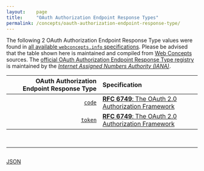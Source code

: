 ```yaml
---
layout:    page
title:     "OAuth Authorization Endpoint Response Types"
permalink: /concepts/oauth-authorization-endpoint-response-type/
---
```




The following 2 OAuth Authorization Endpoint Response Type values were found in [all available `webconcepts.info` specifications](/specs). Please be advised that the table shown here is maintained and compiled from [Web Concepts](/) sources. The [official OAuth Authorization Endpoint Response Type registry](http://www.iana.org/assignments/oauth-parameters/oauth-parameters.xhtml#endpoint) is maintained by the [*Internet Assigned Numbers Authority (IANA)*](http://www.iana.org/).

OAuth Authorization Endpoint Response Type | Specification
-------: | :-------
[`code`](/concepts/oauth-authorization-endpoint-response-type/code) | [**RFC 6749**: The OAuth 2.0 Authorization Framework](/specs/IETF/RFC/6749 "The OAuth 2.0 authorization framework enables a third-party application to obtain limited access to an HTTP service, either on behalf of a resource owner by orchestrating an approval interaction between the resource owner and the HTTP service, or by allowing the third-party application to obtain access on its own behalf. This specification replaces and obsoletes the OAuth 1.0 protocol described in RFC 5849.")
[`token`](/concepts/oauth-authorization-endpoint-response-type/token) | [**RFC 6749**: The OAuth 2.0 Authorization Framework](/specs/IETF/RFC/6749 "The OAuth 2.0 authorization framework enables a third-party application to obtain limited access to an HTTP service, either on behalf of a resource owner by orchestrating an approval interaction between the resource owner and the HTTP service, or by allowing the third-party application to obtain access on its own behalf. This specification replaces and obsoletes the OAuth 1.0 protocol described in RFC 5849.")

<br/>
<hr/>

<p style="float : left"><a href="../oauth-authorization-endpoint-response-type.json" title="JSON representing all values for this Web Concept">JSON</a></p>
